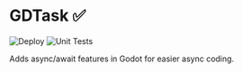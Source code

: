 # GDTask ✅

![Deploy](https://github.com/Fractural/GDTask/actions/workflows/deploy.yml/badge.svg) ![Unit Tests](https://github.com/Fractural/GDTask/actions/workflows/tests.yml/badge.svg)

Adds async/await features in Godot for easier async coding.